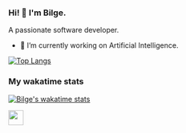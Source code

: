 ### Hi! 👋 I'm Bilge. 
A passionate software developer. 

- 🔭 I’m currently working on Artificial Intelligence.

[![Top Langs](https://github-readme-stats.vercel.app/api/top-langs/?username=alibilgealtun)](https://github.com/alibilgealtun/github-readme-stats)

### My wakatime stats 
[![Bilge's wakatime stats](https://github-readme-stats.vercel.app/api/wakatime?username=mimir)](https://github.com/alibilgealtun/github-readme-stats)




<img style="height:30px; width:30px;" src="https://cdn.jsdelivr.net/gh/devicons/devicon/icons/python/python-original.svg" />
          





<!--
**alibilgealtun/alibilgealtun** is a ✨ _special_ ✨ repository because its `README.md` (this file) appears on your GitHub profile.

Here are some ideas to get you started:

- 🔭 I’m currently working on ...
- 🌱 I’m currently learning ...
- 👯 I’m looking to collaborate on ...
- 🤔 I’m looking for help with ...
- 💬 Ask me about ...
- 📫 How to reach me: ...
- 😄 Pronouns: ...
- ⚡ Fun fact: ...
-->



